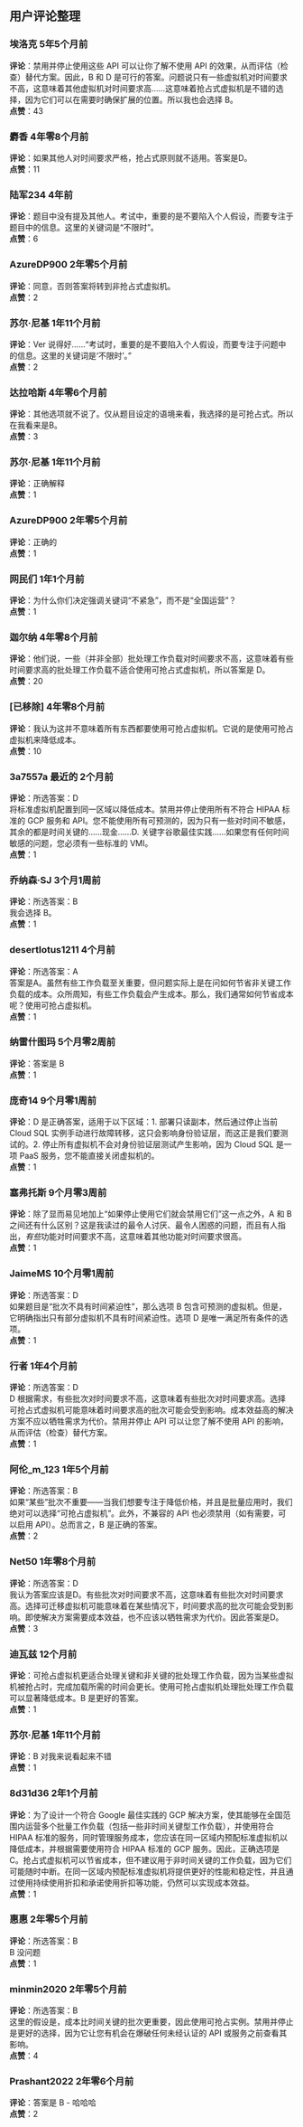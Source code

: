## 用户评论整理

### 埃洛克 5年5个月前
**评论**：禁用并停止使用这些 API 可以让你了解不使用 API 的效果，从而评估（检查）替代方案。因此，B 和 D 是可行的答案。问题说只有一些虚拟机对时间要求不高，这意味着其他虚拟机对时间要求高……这意味着抢占式虚拟机是不错的选择，因为它们可以在需要时确保扩展的位置。所以我也会选择 B。  
**点赞**：43

### 麝香 4年零8个月前
**评论**：如果其他人对时间要求严格，抢占式原则就不适用。答案是D。  
**点赞**：11

### 陆军234 4年前
**评论**：题目中没有提及其他人。考试中，重要的是不要陷入个人假设，而要专注于题目中的信息。这里的关键词是“不限时”。  
**点赞**：6

### AzureDP900 2年零5个月前
**评论**：同意，否则答案将转到非抢占式虚拟机。  
**点赞**：2

### 苏尔·尼基 1年11个月前
**评论**：Ver 说得好……“考试时，重要的是不要陷入个人假设，而要专注于问题中的信息。这里的关键词是‘不限时’。”  
**点赞**：2

### 达拉哈斯 4年零6个月前
**评论**：其他选项就不说了。仅从题目设定的语境来看，我选择的是可抢占式。所以在我看来是B。  
**点赞**：3

### 苏尔·尼基 1年11个月前
**评论**：正确解释  
**点赞**：1

### AzureDP900 2年零5个月前
**评论**：正确的  
**点赞**：1

### 网民们 1年1个月前
**评论**：为什么你们决定强调关键词“不紧急”，而不是“全国运营”？  
**点赞**：1

### 迦尔纳 4年零8个月前
**评论**：他们说，一些（并非全部）批处理工作负载对时间要求不高，这意味着有些时间要求高的批处理工作负载不适合使用可抢占式虚拟机，所以答案是 D。  
**点赞**：20

### [已移除] 4年零8个月前
**评论**：我认为这并不意味着所有东西都要使用可抢占虚拟机。它说的是使用可抢占虚拟机来降低成本。  
**点赞**：10

### 3a7557a 最近的 2个月前
**评论**：所选答案：D    
将标准虚拟机配置到同一区域以降低成本。禁用并停止使用所有不符合 HIPAA 标准的 GCP 服务和 API。您不能使用所有可预测的，因为只有一些对时间不敏感，其余的都是时间关键的……现金……D. 关键字谷歌最佳实践……如果您有任何时间敏感的问题，您必须有一些标准的 VMI。  
**点赞**：1

### 乔纳森·SJ 3个月1周前
**评论**：所选答案：B    
我会选择 B。  
**点赞**：1

### desertlotus1211 4个月前
**评论**：所选答案：A    
答案是A。虽然有些工作负载至关重要，但问题实际上是在问如何节省非关键工作负载的成本。众所周知，有些工作负载会产生成本。那么，我们通常如何节省成本呢？使用可抢占虚拟机。  
**点赞**：1

### 纳雷什图玛 5个月零2周前
**评论**：答案是 B  
**点赞**：1

### 庞奇14 9个月零1周前
**评论**：D 是正确答案，适用于以下区域：1. 部署只读副本，然后通过停止当前 Cloud SQL 实例手动进行故障转移，这只会影响身份验证层，而这正是我们要测试的。2. 停止所有虚拟机不会对身份验证层测试产生影响，因为 Cloud SQL 是一项 PaaS 服务，您不能直接关闭虚拟机的。  
**点赞**：1

### 塞弗托斯 9个月零3周前
**评论**：除了显而易见地加上“如果停止使用它们就会禁用它们”这一点之外，A 和 B 之间还有什么区别？这是我读过的最令人讨厌、最令人困惑的问题，而且有人指出，*有些*功能对时间要求不高，这意味着其他功能对时间要求很高。  
**点赞**：1

### JaimeMS 10个月零1周前
**评论**：所选答案：D    
如果题目是“批次不具有时间紧迫性”，那么选项 B 包含可预测的虚拟机。但是，它明确指出只有部分虚拟机不具有时间紧迫性。选项 D 是唯一满足所有条件的选项。  
**点赞**：1

### 行者 1年4个月前
**评论**：所选答案：D    
D 根据需求，有些批次对时间要求不高，这意味着有些批次对时间要求高。选择可抢占式虚拟机可能意味着时间要求高的批次可能会受到影响。成本效益高的解决方案不应以牺牲需求为代价。禁用并停止 API 可以让您了解不使用 API 的影响，从而评估（检查）替代方案。  
**点赞**：1

### 阿伦_m_123 1年5个月前
**评论**：所选答案：B    
如果“某些”批次不重要——当我们想要专注于降低价格，并且是批量应用时，我们绝对可以选择“可抢占虚拟机”。此外，不兼容的 API 也必须禁用（如有需要，可以启用 API）。总而言之，B 是正确的答案。  
**点赞**：2

### Net50 1年零8个月前
**评论**：所选答案：D    
我认为答案应该是D。有些批次对时间要求不高，这意味着有些批次对时间要求高。选择可迁移虚拟机可能意味着在某些情况下，时间要求高的批次可能会受到影响。即使解决方案需要成本效益，也不应该以牺牲需求为代价。因此答案是D。  
**点赞**：3

### 迪瓦兹 12个月前
**评论**：可抢占虚拟机更适合处理关键和非关键的批处理工作负载，因为当某些虚拟机被抢占时，完成加载所需的时间会更长。使用可抢占虚拟机处理批处理工作负载可以显著降低成本。B 是更好的答案。  
**点赞**：1

### 苏尔·尼基 1年11个月前
**评论**：B 对我来说看起来不错  
**点赞**：1

### 8d31d36 2年1个月前
**评论**：为了设计一个符合 Google 最佳实践的 GCP 解决方案，使其能够在全国范围内运营多个批量工作负载（包括一些非时间关键型工作负载），并使用符合 HIPAA 标准的服务，同时管理服务成本，您应该在同一区域内预配标准虚拟机以降低成本，并根据需要使用符合 HIPAA 标准的 GCP 服务。因此，正确选项是 C。抢占式虚拟机可以节省成本，但不建议用于非时间关键的工作负载，因为它们可能随时中断。在同一区域内预配标准虚拟机将提供更好的性能和稳定性，并且通过使用持续使用折扣和承诺使用折扣等功能，仍然可以实现成本效益。  
**点赞**：1

### 惠惠 2年零5个月前
**评论**：所选答案：B    
B 没问题  
**点赞**：1

### minmin2020 2年零5个月前
**评论**：所选答案：B    
这里的假设是，成本比时间关键的批次更重要，因此使用可抢占实例。禁用并停止是更好的选择，因为它让您有机会在爆破任何未经认证的 API 或服务之前查看其影响。  
**点赞**：4

### Prashant2022 2年零6个月前
**评论**：答案是 B - 哈哈哈  
**点赞**：2
